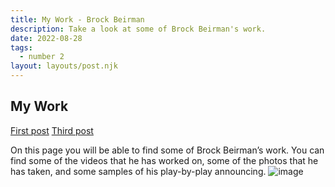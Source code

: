 ```yaml
---
title: My Work - Brock Beirman
description: Take a look at some of Brock Beirman's work.
date: 2022-08-28
tags:
  - number 2
layout: layouts/post.njk
---
```



## My Work

<a href="{{ '/posts/firstpost/' | url }}">First post</a>
<a href="{{ '/posts/thirdpost/' | url }}">Third post</a>

On this page you will be able to find some of Brock Beirman’s work. You can find some of the videos that he has worked on, some of the photos that he has taken, and some samples of his play-by-play announcing.  ![image](https://user-images.githubusercontent.com/102329274/165778761-3875f49e-4f33-417d-b721-cb3afa78832c.png)
